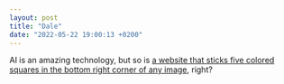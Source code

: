 ```yaml
---
layout: post
title: "Dale"
date: "2022-05-22 19:00:13 +0200"
---
```


AI is an amazing technology, but so is [a website that sticks five colored squares in the bottom right corner of any image](http://dale.javier.computer), right?
